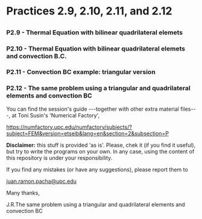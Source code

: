 # Practices 2.9, 2.10, 2.11, and 2.12
## 
### P2.9  - Thermal Equation with bilinear quadrilateral elemets 
### P2.10 - Thermal Equation with bilinear quadrilateral elemets and convection B.C.
### P2.11 - Convection BC example: triangular version
### P2.12 - The same problem using a triangular and quadrilateral elements and convection BC

You can find the session's guide ---together with other extra material files---,
at Toni Susin's 'Numerical Factory', 

https://numfactory.upc.edu/numfactory/subjects/?subject=FEM&version=etseib&lang=en&section=2&subsection=P

**Disclaimer:** this stuff is provided 'as is'. Please, chek it (if you
find it useful), but try to write the programs on your own. In any case, using the content of 
this repository is under your responsibility. 

If you find any mistakes (or have any suggestions), please report them to 

juan.ramon.pacha@upc.edu 

Many thanks,

J.R.The same problem using a triangular and quadrilateral elements and convection BC
